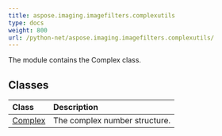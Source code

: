 ```yaml
---
title: aspose.imaging.imagefilters.complexutils
type: docs
weight: 800
url: /python-net/aspose.imaging.imagefilters.complexutils/
---
```



The module contains the Complex class.

## **Classes**
| **Class** | **Description** |
| :- | :- |
| [Complex](/imaging/python-net/aspose.imaging.imagefilters.complexutils/complex/) | The complex number structure. |

